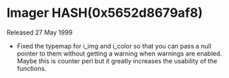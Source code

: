 # Imager HASH(0x5652d8679af8)

Released 27 May 1999

- Fixed the typemap for i_img and i_color so that you can pass  a null pointer to them without getting a warning when warnings  are enabled. Maybe this is counter perl but it greatly increases  the usability of the functions.